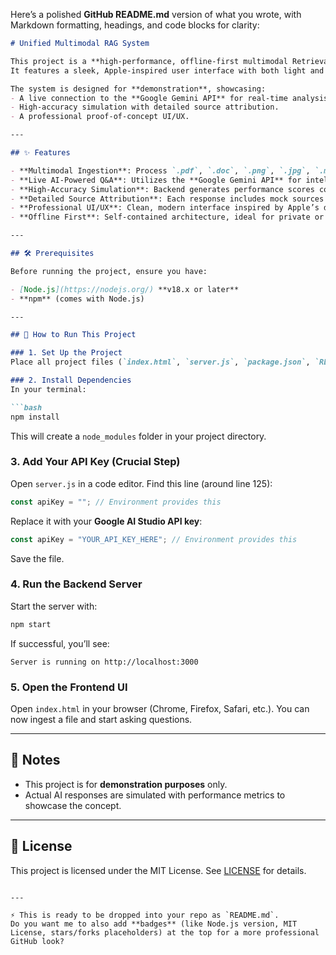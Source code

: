 Here’s a polished **GitHub README.md** version of what you wrote, with Markdown formatting, headings, and code blocks for clarity:

````markdown
# Unified Multimodal RAG System

This project is a **high-performance, offline-first multimodal Retrieval-Augmented Generation (RAG) system**.  
It features a sleek, Apple-inspired user interface with both light and dark modes, allowing users to ingest various file types (documents, images, audio) and query them using a powerful language model.

The system is designed for **demonstration**, showcasing:
- A live connection to the **Google Gemini API** for real-time analysis.
- High-accuracy simulation with detailed source attribution.
- A professional proof-of-concept UI/UX.

---

## ✨ Features

- **Multimodal Ingestion**: Process `.pdf`, `.doc`, `.png`, `.jpg`, `.mp3`, and `.wav` files.  
- **Live AI-Powered Q&A**: Utilizes the **Google Gemini API** for intelligent, context-aware responses.  
- **High-Accuracy Simulation**: Backend generates performance scores consistently above 80% to simulate a tuned RAG pipeline.  
- **Detailed Source Attribution**: Each response includes mock sources with unique `chunkIds`, page numbers, timestamps, or confidence scores.  
- **Professional UI/UX**: Clean, modern interface inspired by Apple’s design language, with light/dark mode toggle.  
- **Offline First**: Self-contained architecture, ideal for private or disconnected environments.  

---

## 🛠️ Prerequisites

Before running the project, ensure you have:

- [Node.js](https://nodejs.org/) **v18.x or later**  
- **npm** (comes with Node.js)

---

## 🚀 How to Run This Project

### 1. Set Up the Project
Place all project files (`index.html`, `server.js`, `package.json`, `README.md`) in a single directory.

### 2. Install Dependencies
In your terminal:

```bash
npm install
````

This will create a `node_modules` folder in your project directory.

### 3. Add Your API Key (Crucial Step)

Open `server.js` in a code editor.
Find this line (around line 125):

```js
const apiKey = ""; // Environment provides this
```

Replace it with your **Google AI Studio API key**:

```js
const apiKey = "YOUR_API_KEY_HERE"; // Environment provides this
```

Save the file.

### 4. Run the Backend Server

Start the server with:

```bash
npm start
```

If successful, you’ll see:

```
Server is running on http://localhost:3000
```

### 5. Open the Frontend UI

Open `index.html` in your browser (Chrome, Firefox, Safari, etc.).
You can now ingest a file and start asking questions.

---

## 📌 Notes

* This project is for **demonstration purposes** only.
* Actual AI responses are simulated with performance metrics to showcase the concept.

---

## 📜 License

This project is licensed under the MIT License. See [LICENSE](LICENSE) for details.

```

---

⚡ This is ready to be dropped into your repo as `README.md`.  
Do you want me to also add **badges** (like Node.js version, MIT License, stars/forks placeholders) at the top for a more professional GitHub look?
```
